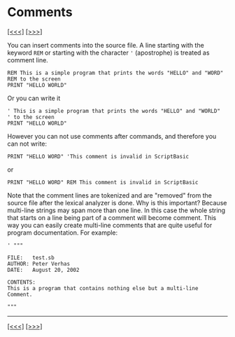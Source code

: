 # Comments

[\[\<\<\<\]](ug_9.12.md) [\[\>\>\>\]](ug_9.14.md)

You can insert comments into the source file. A line starting with the
keyword `REM` or starting with the character `'` (apostrophe) is treated
as comment
    line.

    REM This is a simple program that prints the words "HELLO" and "WORD"
    REM to the screen
    PRINT "HELLO WORLD"

Or you can write it

    ' This is a simple program that prints the words "HELLO" and "WORLD"
    ' to the screen
    PRINT "HELLO WORLD"

However you can not use comments after commands, and therefore you can
not write:

    PRINT "HELLO WORD" 'This comment is invalid in ScriptBasic

or

    PRINT "HELLO WORD" REM This comment is invalid in ScriptBasic

Note that the comment lines are tokenized and are "removed" from the
source file after the lexical analyzer is done. Why is this important?
Because multi-line strings may span more than one line. In this case the
whole string that starts on a line being part of a comment will become
comment. This way you can easily create multi-line comments that are
quite useful for program documentation. For example:

    ' """
    
    FILE:   test.sb
    AUTHOR: Peter Verhas
    DATE:   August 20, 2002
    
    CONTENTS:
    This is a program that contains nothing else but a multi-line
    Comment.
    
    """

-----

[\[\<\<\<\]](ug_9.12.md) [\[\>\>\>\]](ug_9.14.md)
